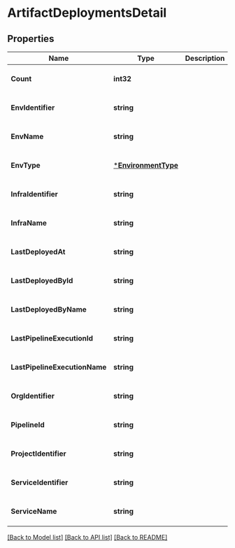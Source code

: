 # ArtifactDeploymentsDetail

## Properties
Name | Type | Description | Notes
------------ | ------------- | ------------- | -------------
**Count** | **int32** |  | [optional] [default to null]
**EnvIdentifier** | **string** |  | [optional] [default to null]
**EnvName** | **string** |  | [optional] [default to null]
**EnvType** | [***EnvironmentType**](EnvironmentType.md) |  | [optional] [default to null]
**InfraIdentifier** | **string** |  | [optional] [default to null]
**InfraName** | **string** |  | [optional] [default to null]
**LastDeployedAt** | **string** |  | [optional] [default to null]
**LastDeployedById** | **string** |  | [optional] [default to null]
**LastDeployedByName** | **string** |  | [optional] [default to null]
**LastPipelineExecutionId** | **string** |  | [optional] [default to null]
**LastPipelineExecutionName** | **string** |  | [optional] [default to null]
**OrgIdentifier** | **string** |  | [optional] [default to null]
**PipelineId** | **string** |  | [optional] [default to null]
**ProjectIdentifier** | **string** |  | [optional] [default to null]
**ServiceIdentifier** | **string** |  | [optional] [default to null]
**ServiceName** | **string** |  | [optional] [default to null]

[[Back to Model list]](../README.md#documentation-for-models) [[Back to API list]](../README.md#documentation-for-api-endpoints) [[Back to README]](../README.md)

